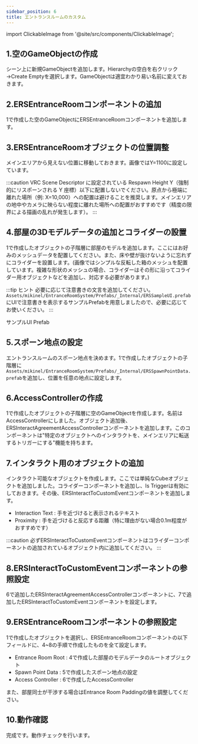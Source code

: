 ```yaml
---
sidebar_position: 6
title: エントランスルームのカスタム
---
```


import ClickableImage from '@site/src/components/ClickableImage';

## 1.空のGameObjectの作成

シーン上に新規GameObjectを追加します。Hierarchyの空白を右クリック→Create Emptyを選択します。GameObjectは適宜わかり易い名前に変えておきます。

<ClickableImage src="/img/create-empty-gameobject.gif" alt="Hierarchyで空のGameObjectを作成している様子" />

## 2.ERSEntranceRoomコンポーネントの追加

1で作成した空のGameObjectにERSEntranceRoomコンポーネントを追加します。

<ClickableImage src="/img/add-entrance-room-component.gif" alt="ERSEntranceRoomコンポーネントを追加している様子" />

## 3.ERSEntranceRoomオブジェクトの位置調整

メインエリアから見えない位置に移動しておきます。画像ではY=1100に設定しています。

<ClickableImage src="/img/move-custom-entrance-room-root.png" alt="ERSEntranceRoomの位置を調整している様子" />

:::caution
VRC Scene Descriptor に設定されている Respawn Height Y（強制的にリスポーンされる Y 座標）以下に配置しないでください。原点から極端に離れた場所（例: X=10,000）への配置は避けることを推奨します。メインエリアの地中やカメラに映らない程度に離れた場所への配置がおすすめです（精度の限界による描画の乱れが発生します）。
:::

## 4.部屋の3Dモデルデータの追加とコライダーの設置

1で作成したオブジェクトの子階層に部屋のモデルを追加します。ここにはお好みのメッシュデータを配置してください。また、床や壁が抜けないように忘れずにコライダーを設置します。(画像ではシンプルな反転した箱のメッシュを配置しています。複雑な形状のメッシュの場合、コライダーはその形に沿ってコライダー用オブジェクトなどを追加し、対応する必要があります。)

<ClickableImage src="/img/add-custom-entrance-room-mesh.png" alt="部屋のメッシュとコライダーを追加している様子" />

:::tip ヒント
必要に応じて注意書きの文言を追加してください。`Assets/mikinel/EntranceRoomSystem/Prefabs/_Internal/ERSSampleUI.prefab`にUIで注意書きを表示するサンプルPrefabを用意しましたので、必要に応じてお使いください。
:::

<ClickableImage src="/img/sample-ui.png" alt="注意書き表示用のサンプルUI" />
<p style={{ textAlign: 'center' }}>サンプルUI Prefab</p>

## 5.スポーン地点の設定

エントランスルームのスポーン地点を決めます。1で作成したオブジェクトの子階層に`Assets/mikinel/EntranceRoomSystem/Prefabs/_Internal/ERSSpawnPointData.prefab`を追加し、位置を任意の地点に設定します。

<ClickableImage src="/img/add-spawn-point-data-prefab.png" alt="スポーンポイントデータを配置している様子" />

## 6.AccessControllerの作成

1で作成したオブジェクトの子階層に空のGameObjectを作成します。名前はAccessControllerにしました。オブジェクト追加後、ERSInteractAgreementAccessControllerコンポーネントを追加します。このコンポーネントは"特定のオブジェクトへのインタラクトを、メインエリアに転送するトリガーにする"機能を持ちます。

<ClickableImage src="/img/add-access-controller-component.png" alt="AccessControllerを追加している様子" />

## 7.インタラクト用のオブジェクトの追加

インタラクト可能なオブジェクトを作成します。ここでは単純なCubeオブジェクトを追加しました。コライダーコンポーネントを追加し、Is Triggerは有効にしておきます。その後、ERSInteractToCustomEventコンポーネントを追加します。
- Interaction Text : 手を近づけると表示されるテキスト
- Proximity : 手を近づけると反応する距離（特に理由がない場合0.1m程度がおすすめです）

<ClickableImage src="/img/add-interaction-cube.png" alt="インタラクト用キューブを追加している様子" />

:::caution
必ずERSInteractToCustomEventコンポーネントはコライダーコンポーネントの追加されているオブジェクト内に追加してください。
:::

## 8.ERSInteractToCustomEventコンポーネントの参照設定

6で追加したERSInteractAgreementAccessControllerコンポーネントに、7で追加したERSInteractToCustomEventコンポーネントを設定します。

<ClickableImage src="/img/set-field-interact-to-event-component.gif" alt="ERSInteractAgreementAccessControllerにERSInteractToCustomEventを設定している様子" />

## 9.ERSEntranceRoomコンポーネントの参照設定

1で作成したオブジェクトを選択し、ERSEntranceRoomコンポーネントの以下フィールドに、4~8の手順で作成したものを全て設定します。
- Entrance Room Root : 4で作成した部屋のモデルデータのルートオブジェクト
- Spawn Point Data : 5で作成したスポーン地点の設定
- Access Controller : 6で作成したAccessController

<ClickableImage src="/img/set-custom-entrance-room-fields.gif" alt="ERSEntranceRoomコンポーネントに各オブジェクトを設定している様子" />

また、部屋同士が干渉する場合はEntrance Room Paddingの値を調整してください。

<ClickableImage src="/img/adjust-entrance-room-padding.gif" alt="Entrance Room Paddingを調整している様子" />

## 10.動作確認

完成です。動作チェックを行います。

<ClickableImage src="/img/check-custom-entrance-room.gif" alt="カスタムエントランスルームの動作を確認している様子" />
